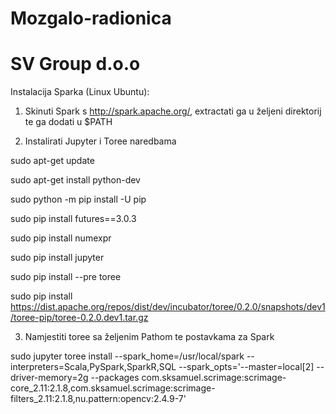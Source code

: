 # Mozgalo-radionica
# SV Group d.o.o

Instalacija Sparka (Linux Ubuntu):

1. Skinuti Spark s http://spark.apache.org/, extractati ga u željeni direktorij te ga dodati u $PATH

2. Instalirati Jupyter i Toree naredbama

sudo apt-get update

sudo apt-get install python-dev

sudo python -m pip install -U pip

sudo pip install futures==3.0.3

sudo pip install numexpr

sudo pip install jupyter

sudo pip install --pre toree

sudo pip install https://dist.apache.org/repos/dist/dev/incubator/toree/0.2.0/snapshots/dev1/toree-pip/toree-0.2.0.dev1.tar.gz

3. Namjestiti toree sa željenim Pathom te postavkama za Spark

sudo jupyter toree install --spark_home=/usr/local/spark --interpreters=Scala,PySpark,SparkR,SQL --spark_opts='--master=local[2] --driver-memory=2g --packages com.sksamuel.scrimage:scrimage-core_2.11:2.1.8,com.sksamuel.scrimage:scrimage-filters_2.11:2.1.8,nu.pattern:opencv:2.4.9-7'
